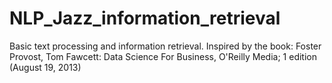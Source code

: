 # NLP_Jazz_information_retrieval
Basic text processing and information retrieval. Inspired by the book: Foster Provost, Tom Fawcett: Data Science For Business, O'Reilly Media; 1 edition (August 19, 2013)
